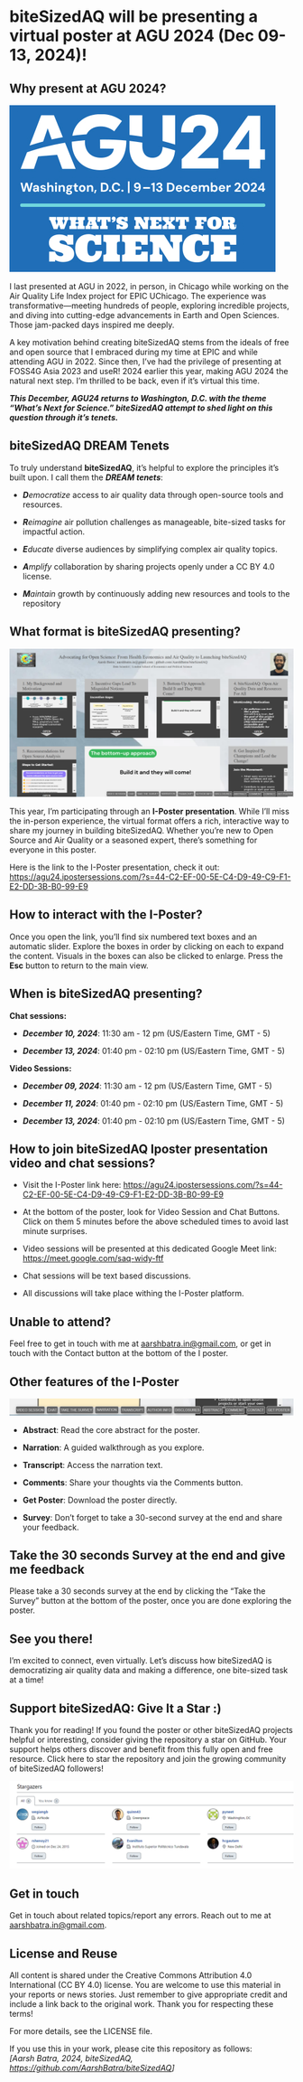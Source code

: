 
# biteSizedAQ will be presenting a virtual poster at AGU 2024 (Dec 09-13, 2024)!

<!-- badges: start -->
<!-- badges: end -->

## Why present at AGU 2024?

![](images/clipboard-507347030.png)

I last presented at AGU in 2022, in person, in Chicago while working on
the Air Quality Life Index project for EPIC UChicago. The experience was
transformative—meeting hundreds of people, exploring incredible
projects, and diving into cutting-edge advancements in Earth and Open
Sciences. Those jam-packed days inspired me deeply.

A key motivation behind creating biteSizedAQ stems from the ideals of
free and open source that I embraced during my time at EPIC and while
attending AGU in 2022. Since then, I’ve had the privilege of presenting
at FOSS4G Asia 2023 and useR! 2024 earlier this year, making AGU 2024
the natural next step. I’m thrilled to be back, even if it’s virtual
this time.

***This December, AGU24 returns to Washington, D.C. with the theme
“What’s Next for Science.” biteSizedAQ attempt to shed light on this
question through it’s tenets.***

## biteSizedAQ DREAM Tenets

To truly understand **biteSizedAQ**, it’s helpful to explore the
principles it’s built upon. I call them the ***DREAM tenets***:

- ***D**emocratize* access to air quality data through open-source tools
  and resources.

- ***R**eimagine* air pollution challenges as manageable, bite-sized
  tasks for impactful action.

- ***E**ducate* diverse audiences by simplifying complex air quality
  topics.

- ***A**mplify* collaboration by sharing projects openly under a CC BY
  4.0 license.

- ***M**aintain* growth by continuously adding new resources and tools
  to the repository

## What format is biteSizedAQ presenting?

![](images/clipboard-42773791.png)

This year, I’m participating through an **I-Poster presentation**. While
I’ll miss the in-person experience, the virtual format offers a rich,
interactive way to share my journey in building biteSizedAQ. Whether
you’re new to Open Source and Air Quality or a seasoned expert, there’s
something for everyone in this poster.

Here is the link to the I-Poster presentation, check it out:
<https://agu24.ipostersessions.com/?s=44-C2-EF-00-5E-C4-D9-49-C9-F1-E2-DD-3B-B0-99-E9>

## **How to interact with the I-Poster?**

Once you open the link, you’ll find six numbered text boxes and an
automatic slider. Explore the boxes in order by clicking on each to
expand the content. Visuals in the boxes can also be clicked to enlarge.
Press the **Esc** button to return to the main view.

## When is biteSizedAQ presenting?

**Chat sessions:**

- ***December 10, 2024***: 11:30 am - 12 pm (US/Eastern Time, GMT - 5)

- ***December 13, 2024***: 01:40 pm - 02:10 pm (US/Eastern Time, GMT -
  5)

**Video Sessions:**

- ***December 09, 2024***: 11:30 am - 12 pm (US/Eastern Time, GMT - 5)

- ***December 11, 2024***: 01:40 pm - 02:10 pm (US/Eastern Time, GMT -
  5)

- ***December 13, 2024***: 01:40 pm - 02:10 pm (US/Eastern Time, GMT -
  5)

## How to join biteSizedAQ Iposter presentation video and chat sessions?

- Visit the I-Poster link here:
  <https://agu24.ipostersessions.com/?s=44-C2-EF-00-5E-C4-D9-49-C9-F1-E2-DD-3B-B0-99-E9>

- At the bottom of the poster, look for Video Session and Chat Buttons.
  Click on them 5 minutes before the above scheduled times to avoid last
  minute surprises.

- Video sessions will be presented at this dedicated Google Meet link:
  <https://meet.google.com/saq-widy-ftf>

- Chat sessions will be text based discussions.

- All discussions will take place withing the I-Poster platform.

## **Unable to attend?**

Feel free to get in touch with me at aarshbatra.in@gmail.com, or get in
touch with the Contact button at the bottom of the I poster.

## Other features of the I-Poster

![](images/clipboard-2775722817.png)

- **Abstract**: Read the core abstract for the poster.

<!-- -->

- **Narration**: A guided walkthrough as you explore.

- **Transcript**: Access the narration text.

- **Comments**: Share your thoughts via the Comments button.

- **Get Poster**: Download the poster directly.

- **Survey**: Don’t forget to take a 30-second survey at the end and
  share your feedback.

## Take the 30 seconds Survey at the end and give me feedback

Please take a 30 seconds survey at the end by clicking the “Take the
Survey” button at the bottom of the poster, once you are done exploring
the poster.

## See you there!

I’m excited to connect, even virtually. Let’s discuss how biteSizedAQ is
democratizing air quality data and making a difference, one bite-sized
task at a time!

## Support biteSizedAQ: Give It a Star :)

Thank you for reading! If you found the poster or other biteSizedAQ
projects helpful or interesting, consider giving the repository a star
on GitHub. Your support helps others discover and benefit from this
fully open and free resource. Click here to star the repository and join
the growing community of biteSizedAQ followers!  
  
![](images/clipboard-1645959672.png)

## Get in touch

Get in touch about related topics/report any errors. Reach out to me at
<aarshbatra.in@gmail.com>.

## License and Reuse

All content is shared under the Creative Commons Attribution 4.0
International (CC BY 4.0) license. You are welcome to use this material
in your reports or news stories. Just remember to give appropriate
credit and include a link back to the original work. Thank you for
respecting these terms!

For more details, see the LICENSE file.

If you use this in your work, please cite this repository as follows:  
*\[Aarsh Batra, 2024, biteSizedAQ,
<https://github.com/AarshBatra/biteSizedAQ>\]*
